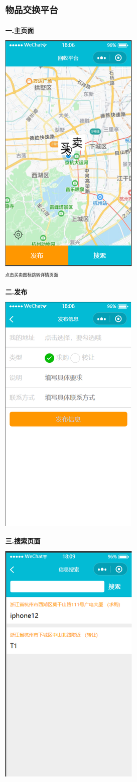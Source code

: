 # 物品交换平台

## 一.主页面

![image-20201021180651712](/image-20201021180651712.png)

点击买卖图标跳转详情页面

## 二.发布

![image-20201021180842789](/image-20201021180842789.png)

## 三.搜索页面

![image-20201021180953020](/image-20201021180953020.png)
